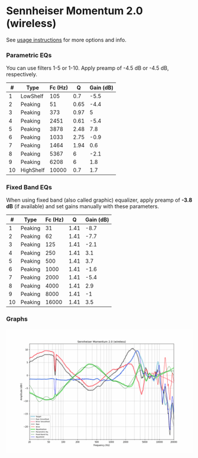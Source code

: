 # Sennheiser Momentum 2.0 (wireless)
See [usage instructions](https://github.com/jaakkopasanen/AutoEq#usage) for more options and info.

### Parametric EQs
You can use filters 1-5 or 1-10. Apply preamp of -4.5 dB or -4.5 dB, respectively.

|   # | Type      |   Fc (Hz) |    Q |   Gain (dB) |
|-----|-----------|-----------|------|-------------|
|   1 | LowShelf  |       105 | 0.7  |        -5.5 |
|   2 | Peaking   |        51 | 0.65 |        -4.4 |
|   3 | Peaking   |       373 | 0.97 |         5   |
|   4 | Peaking   |      2451 | 0.61 |        -5.4 |
|   5 | Peaking   |      3878 | 2.48 |         7.8 |
|   6 | Peaking   |      1033 | 2.75 |        -0.9 |
|   7 | Peaking   |      1464 | 1.94 |         0.6 |
|   8 | Peaking   |      5367 | 6    |        -2.1 |
|   9 | Peaking   |      6208 | 6    |         1.8 |
|  10 | HighShelf |     10000 | 0.7  |         1.7 |

### Fixed Band EQs
When using fixed band (also called graphic) equalizer, apply preamp of **-3.8 dB** (if available) and set gains manually with these parameters.

|   # | Type    |   Fc (Hz) |    Q |   Gain (dB) |
|-----|---------|-----------|------|-------------|
|   1 | Peaking |        31 | 1.41 |        -8.7 |
|   2 | Peaking |        62 | 1.41 |        -7.7 |
|   3 | Peaking |       125 | 1.41 |        -2.1 |
|   4 | Peaking |       250 | 1.41 |         3.1 |
|   5 | Peaking |       500 | 1.41 |         3.7 |
|   6 | Peaking |      1000 | 1.41 |        -1.6 |
|   7 | Peaking |      2000 | 1.41 |        -5.4 |
|   8 | Peaking |      4000 | 1.41 |         2.9 |
|   9 | Peaking |      8000 | 1.41 |        -1   |
|  10 | Peaking |     16000 | 1.41 |         3.5 |

### Graphs
![](./Sennheiser%20Momentum%202.0%20(wireless).png)

